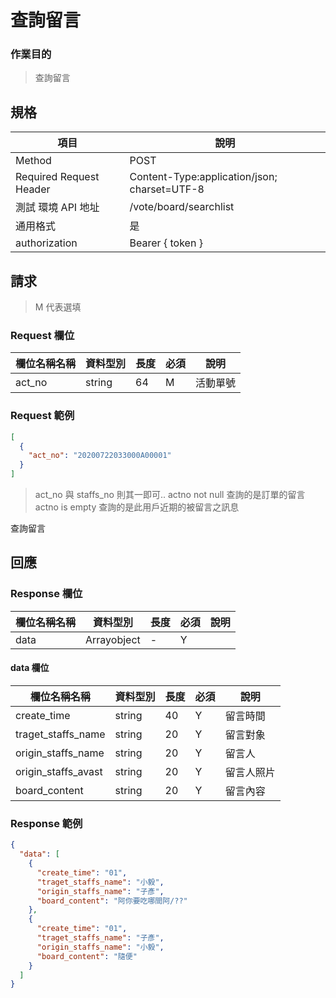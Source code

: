 # 查詢留言

### 作業目的

> 查詢留言

## 規格

| 項目                    | 說明                                         |
| ----------------------- | -------------------------------------------- |
| Method                  | POST                                         |
| Required Request Header | Content-Type:application/json; charset=UTF-8 |
| 測試 環境 API 地址      | /vote/board/searchlist                       |
| 通用格式                | 是                                           |
| authorization           | Bearer { token }                             |

## 請求

> M 代表選填

### Request 欄位

| 欄位名稱名稱 | 資料型別 | 長度 | 必須 | 說明     |
| ------------ | -------- | ---- | ---- | -------- |
| act_no       | string   | 64   | M    | 活動單號 |

### Request 範例

```json
[
  {
    "act_no": "20200722033000A00001"
  }
]
```

> act_no 與 staffs_no 則其一即可..
> actno not null 查詢的是訂單的留言
> actno is empty 查詢的是此用戶近期的被留言之訊息

查詢留言

## 回應

### Response 欄位

| 欄位名稱名稱 | 資料型別    | 長度 | 必須 | 說明 |
| ------------ | ----------- | ---- | ---- | ---- |
| data         | Arrayobject | -    | Y    |      |

#### data 欄位

| 欄位名稱名稱        | 資料型別 | 長度 | 必須 | 說明       |
| ------------------- | -------- | ---- | ---- | ---------- |
| create_time         | string   | 40   | Y    | 留言時間   |
| traget_staffs_name  | string   | 20   | Y    | 留言對象   |
| origin_staffs_name  | string   | 20   | Y    | 留言人     |
| origin_staffs_avast | string   | 20   | Y    | 留言人照片 |
| board_content       | string   | 20   | Y    | 留言內容   |

### Response 範例

```json
{
  "data": [
    {
      "create_time": "01",
      "traget_staffs_name": "小毅",
      "origin_staffs_name": "子彥",
      "board_content": "阿你要吃哪間阿/??"
    },
    {
      "create_time": "01",
      "traget_staffs_name": "子彥",
      "origin_staffs_name": "小毅",
      "board_content": "隨便"
    }
  ]
}
```
